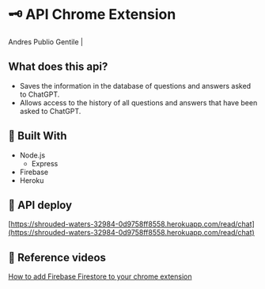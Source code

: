 # 🗝️ API  Chrome Extension
Andres Publio Gentile |

## What does this api?
- Saves the information in the database of questions and answers asked to ChatGPT.
- Allows access to the history of all questions and answers that have been asked to ChatGPT.

## 🔨 Built With
- Node.js
    - Express
- Firebase
- Heroku

## 🤖 API deploy
[https://shrouded-waters-32984-0d9758ff8558.herokuapp.com/read/chat](https://shrouded-waters-32984-0d9758ff8558.herokuapp.com/read/chat)

## 🎥 Reference videos

[How to add Firebase Firestore to your chrome extension](https://www.youtube.com/watch?v=o_tM2ORppm8)
